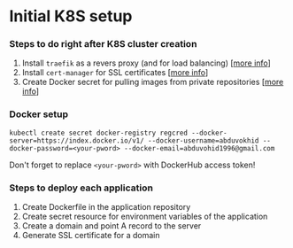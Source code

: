 # Initial K8S setup

### Steps to do right after K8S cluster creation
1. Install `traefik` as a revers proxy (and for load balancing) [[more info](https://doc.traefik.io/traefik/getting-started/install-traefik/)]
2. Install `cert-manager` for SSL certificates [[more info](https://www.vultr.com/docs/how-to-deploy-a-secure-nginx-website-on-vultr-kubernetes-engine/#Configuring_cert_manager_for_Traefik_Ingress)]
3. Create Docker secret for pulling images from private repositories [[more info](https://kubernetes.io/docs/tasks/configure-pod-container/pull-image-private-registry/)]

### Docker setup
```
kubectl create secret docker-registry regcred --docker-server=https://index.docker.io/v1/ --docker-username=abduvokhid --docker-password=<your-pword> --docker-email=abduvohid1996@gmail.com
```
Don't forget to replace `<your-pword>` with DockerHub access token!

### Steps to deploy each application
1. Create Dockerfile in the application repository
2. Create secret resource for environment variables of the application
3. Create a domain and point A record to the server
4. Generate SSL certificate for a domain
